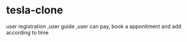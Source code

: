 # tesla-clone
user registration ,user guide ,user can pay, book a apponitment and add according to time
